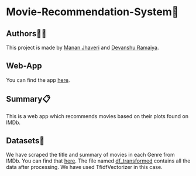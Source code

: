# Movie-Recommendation-System:movie_camera:

## Authors:guardsman:
This project is made by [Manan Jhaveri](https://github.com/mananjhaveri) and [Devanshu Ramaiya](https://github.com/devanshu125).

## Web-App
You can find the app [here](https://movie-recommendations-system.herokuapp.com/).

## Summary:clipboard:
This is a web app which recommends movies based on their plots found on IMDb.

## Datasets:open_file_folder:
We have scraped the title and summary of movies in each Genre from IMDb. You can find that [here](datasets/imdb_movie_summary.xlsx). The file named [df_transformed](datasets/df_transformed.csv) contains all the data after processing. We have used TfidfVectorizer in this case.
